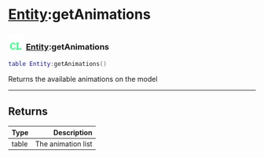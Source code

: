 # [Entity](../entity/README.md):getAnimations

### <img src="../../.gitbook/assets/client.png" width="32" height="32" /> [Entity](../entity/README.md):getAnimations

```lua
table Entity:getAnimations()
```

Returns the available animations on the model<br>

-----------------
## Returns

| Type   | Description |
| ------ | ----------: |
| table | The animation list |

